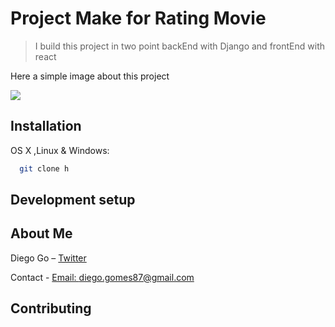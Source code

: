 
# Project Make for Rating Movie
> I build this project in two point backEnd with Django and frontEnd with react



Here a simple image about this project

![](imageHere)

## Installation

OS X ,Linux & Windows:

```sh
  git clone h
```


## Development setup
  


## About Me

Diego Go – [Twitter](https://twitter.com/@DevDiegoGo) 


Contact - [Email: diego.gomes87@gmail.com](diego.gomes87@gmail.com)


## Contributing



